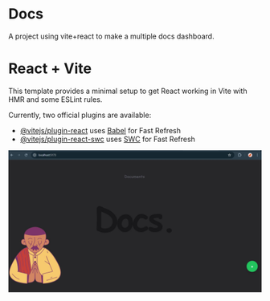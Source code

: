 # Docs
A project using vite+react to make a multiple docs dashboard.
# React + Vite

This template provides a minimal setup to get React working in Vite with HMR and some ESLint rules.

Currently, two official plugins are available:

- [@vitejs/plugin-react](https://github.com/vitejs/vite-plugin-react/blob/main/packages/plugin-react/README.md) uses [Babel](https://babeljs.io/) for Fast Refresh
- [@vitejs/plugin-react-swc](https://github.com/vitejs/vite-plugin-react-swc) uses [SWC](https://swc.rs/) for Fast Refresh


[![Video Title](https://github.com/Martand03/Martand03/blob/videos/docs-thumbnail.jpg)](https://github.com/Martand03/Martand03/blob/videos/docs-proj.mp4)
